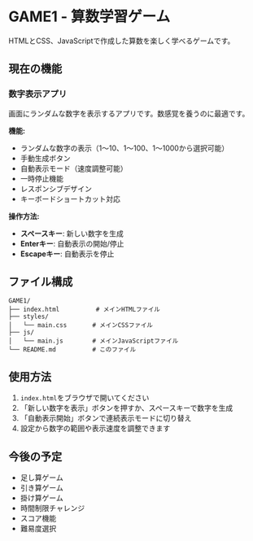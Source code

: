 # GAME1 - 算数学習ゲーム

HTMLとCSS、JavaScriptで作成した算数を楽しく学べるゲームです。

## 現在の機能

### 数字表示アプリ
画面にランダムな数字を表示するアプリです。数感覚を養うのに最適です。

**機能:**
- ランダムな数字の表示（1～10、1～100、1～1000から選択可能）
- 手動生成ボタン
- 自動表示モード（速度調整可能）
- 一時停止機能
- レスポンシブデザイン
- キーボードショートカット対応

**操作方法:**
- **スペースキー**: 新しい数字を生成
- **Enterキー**: 自動表示の開始/停止
- **Escapeキー**: 自動表示を停止

## ファイル構成

```
GAME1/
├── index.html          # メインHTMLファイル
├── styles/
│   └── main.css       # メインCSSファイル
├── js/
│   └── main.js        # メインJavaScriptファイル
└── README.md          # このファイル
```

## 使用方法

1. `index.html`をブラウザで開いてください
2. 「新しい数字を表示」ボタンを押すか、スペースキーで数字を生成
3. 「自動表示開始」ボタンで連続表示モードに切り替え
4. 設定から数字の範囲や表示速度を調整できます

## 今後の予定

- 足し算ゲーム
- 引き算ゲーム
- 掛け算ゲーム
- 時間制限チャレンジ
- スコア機能
- 難易度選択